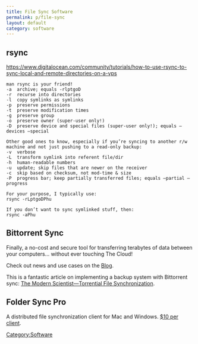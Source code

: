 ```yaml
---
title: File Sync Software
permalink: p/file-sync
layout: default
category: software
---
```


rsync
-----

<https://www.digitalocean.com/community/tutorials/how-to-use-rsync-to-sync-local-and-remote-directories-on-a-vps>

    man rsync is your friend!
    -a  archive; equals -rlptgoD
    -r  recurse into directories
    -l  copy symlinks as symlinks
    -p  preserve permissions
    -t  preserve modification times
    -g  preserve group
    -o  preserve owner (super-user only!)
    -D  preserve device and special files (super-user only!); equals –devices –special

    Other good ones to know, especially if you’re syncing to another r/w machine and not just pushing to a read-only backup:
    -v  verbose
    -L  transform symlink into referent file/dir
    -h  human-readable numbers
    -u  update; skip files that are newer on the receiver
    -c  skip based on checksum, not mod-time & size
    -P  progress bar; keep partially transferred files; equals –partial –progress

    For your purpose, I typically use:
    rsync -rLptgoDPhu

    If you don’t want to sync symlinked stuff, then:
    rsync -aPhu

Bittorrent Sync
---------------

Finally, a no-cost and secure tool for transferring terabytes of data between your computers... without ever touching The Cloud!

Check out news and use cases on the [Blog](http://blog.bittorrent.com/tag/bittorrent-sync/:Bittorrent).

This is a fantastic article on implementing a backup system with Bittorrent sync: [The Modern Scientist—Torrential File Synchronization](http://themodernscientist.com/posts/2014/2014-02-06-torrential_file_synchronization/).

Folder Sync Pro
---------------

A distributed file synchronization client for Mac and Windows. [$10 per client](http://www.greenworldsoft.com/sync-folders-pro-help.php:Costs).

[Category:Software](/Category:Software "wikilink")
